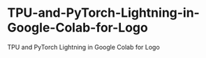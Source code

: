 # TPU-and-PyTorch-Lightning-in-Google-Colab-for-Logo
TPU and PyTorch Lightning in Google Colab for Logo
